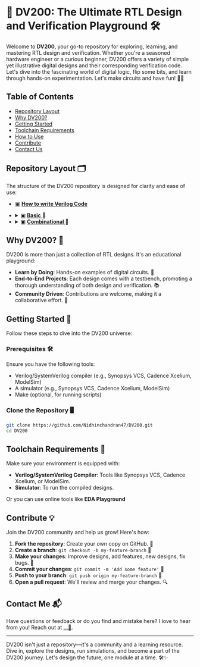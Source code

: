 # 🎉 DV200: The Ultimate RTL Design and Verification Playground 🛠️

Welcome to **DV200**, your go-to repository for exploring, learning, and mastering RTL design and verification. Whether you're a seasoned hardware engineer or a curious beginner, DV200 offers a variety of simple yet illustrative digital designs and their corresponding verification code. Let's dive into the fascinating world of digital logic, flip some bits, and learn through hands-on experimentation. Let's make circuits and have fun! 🚀🔧

## Table of Contents
- [Repository Layout](#repository-layout)
- [Why DV200?](#why-dv200)
- [Getting Started](#getting-started)
- [Toolchain Requirements](#toolchain-requirements)
- [How to Use](#how-to-use)
- [Contribute](#contribute)
- [Contact Us](#contact-us)

## Repository Layout 🗂️
The structure of the DV200 repository is designed for clarity and ease of use:

 -  ▣ <a href="https://github.com/Nidhinchandran47/DV200/tree/main/DESIGNS/1.%20Basic"> <b>How to write Verilog Code</b> </a> 
 - <details>
    <summary>  ▣ <a href="https://github.com/Nidhinchandran47/DV200/tree/main/DESIGNS/1.%20Basic"> <b>Basic</b> </a> 🔻 </summary>
    
    - 1 . [AND Gate](https://github.com/Nidhinchandran47/DV200/tree/main/DESIGNS/1.%20Basic/1.%20AND%20Gate)
    - 2 . [OR Gate](https://github.com/Nidhinchandran47/DV200/tree/main/DESIGNS/1.%20Basic/2.%20OR%20Gate)
    - 3 . [NOT Gate](https://github.com/Nidhinchandran47/DV200/tree/main/DESIGNS/1.%20Basic/3.%20NOT%20Gate)
    - 4 . [NAND Gate](https://github.com/Nidhinchandran47/DV200/tree/main/DESIGNS/1.%20Basic/4.%20NAND%20Gate)
    - 5 . [NOR Gate](https://github.com/Nidhinchandran47/DV200/tree/main/DESIGNS/1.%20Basic/5.%20NOR%20Gate)
    - 6 . [XOR Gate](https://github.com/Nidhinchandran47/DV200/tree/main/DESIGNS/1.%20Basic/6.%20XOR%20Gate)
    - 7 . [XNOR Gate](https://github.com/Nidhinchandran47/DV200/tree/main/DESIGNS/1.%20Basic/7.%20XNOR%20Gate)   
    </details>


- <details>
    <summary>  ▣ <a href="https://github.com/Nidhinchandran47/DV200/tree/main/DESIGNS/2.%20Combinational"> <b>Combinational </b> </a> 🔻 </summary>
    
    - 1 . [Half Adder](https://github.com/Nidhinchandran47/DV200/tree/main/DESIGNS/2.%20Combinational/1.%20Half%20Adder)
    - 2 . [Full Adder ](https://github.com/Nidhinchandran47/DV200/tree/main/DESIGNS/2.%20Combinational/2.%20Full%20Adder)
    - 3 . [Half Subtractor ](https://github.com/Nidhinchandran47/DV200/tree/main/DESIGNS/2.%20Combinational/3.%20Half%20Subtractor)
    - 4 . [Full Subtractor ](https://github.com/Nidhinchandran47/DV200/tree/main/DESIGNS/2.%20Combinational/4.%20Full%20Subtractor)
    - 5 . [Adder cum Subtractor](https://github.com/Nidhinchandran47/DV200/tree/main/DESIGNS/2.%20Combinational/5.%20Adder%20cum%20subtractor)
    - 6 . [2 to 1 MUX](https://github.com/Nidhinchandran47/DV200/tree/main/DESIGNS/2.%20Combinational/6.%202%20to%201%20MUX)
    - 7 . [4 to 1 MUX](https://github.com/Nidhinchandran47/DV200/tree/main/DESIGNS/2.%20Combinational/7.%204%20to%201%20MUX)
        
    </details>


## Why DV200? 🤔
DV200 is more than just a collection of RTL designs. It's an educational playground:
- **Learn by Doing**: Hands-on examples of digital circuits. 🚀
- **End-to-End Projects**: Each design comes with a testbench, promoting a thorough understanding of both design and verification. 📚
- **Community Driven**: Contributions are welcome, making it a collaborative effort. 🤝


## Getting Started 🏁
Follow these steps to dive into the DV200 universe:

### Prerequisites 🛠️
Ensure you have the following tools:
- Verilog/SystemVerilog compiler (e.g., Synopsys VCS, Cadence Xcelium, ModelSim)
- A simulator (e.g., Synopsys VCS, Cadence Xcelium, ModelSim)
- Make (optional, for running scripts)

### Clone the Repository 🖥️
```bash
git clone https://github.com/Nidhinchandran47/DV200.git
cd DV200
```

## Toolchain Requirements 🧰
Make sure your environment is equipped with:
- **Verilog/SystemVerilog Compiler**: Tools like Synopsys VCS, Cadence Xcelium, or ModelSim.
- **Simulator**: To run the compiled designs.
  
Or you can use online tools like **EDA Playground**


## Contribute 💡
Join the DV200 community and help us grow! Here's how:
1. **Fork the repository**: Create your own copy on GitHub. 🍴
2. **Create a branch**: `git checkout -b my-feature-branch` 🌿
3. **Make your changes**: Improve designs, add features, new designs, fix bugs. 🔧
4. **Commit your changes**: `git commit -m 'Add some feature'` 📝
5. **Push to your branch**: `git push origin my-feature-branch` 🚀
6. **Open a pull request**: We'll review and merge your changes. 🔍

## Contact Me 📬
Have questions or feedback or do you find and mistake here? I love to hear from you! Reach out at [...💬](mailto:nidhinchandran470@gmail.com).

---

DV200 isn't just a repository—it's a community and a learning resource. Dive in, explore the designs, run simulations, and become a part of the DV200 journey. Let's design the future, one module at a time. 🛠️✨
